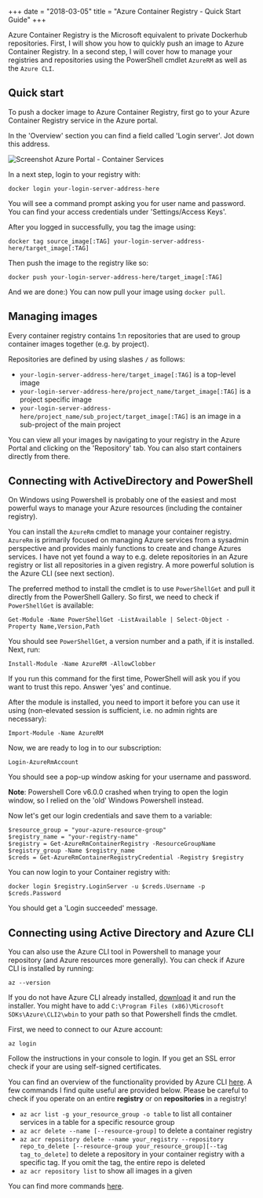 +++
date = "2018-03-05"
title = "Azure Container Registry - Quick Start Guide"
+++

Azure Container Registry is the Microsoft equivalent to private Dockerhub repositories. First, I will show you how to quickly push an image to Azure Container Registry. In a second step, I will cover how to manage your registries and repositories using the PowerShell cmdlet `AzureRM` as well as the `Azure CLI`.

## Quick start
To push a docker image to Azure Container Registry, first go to your Azure Container Registry service in the Azure portal.

In the 'Overview' section you can find a field called 'Login server'. Jot down this address.  

![Screenshot Azure Portal - Container Services][azure-portal-container-services]

In a next step, login to your registry with:
```
docker login your-login-server-address-here
```
You will see a command prompt asking you for user name and password. You can find your access credentials under 'Settings/Access Keys'.

After you logged in successfully, you tag the image using:
```
docker tag source_image[:TAG] your-login-server-address-here/target_image[:TAG]
```
Then push the image to the registry like so:
```
docker push your-login-server-address-here/target_image[:TAG]
```
And we are done:) You can now pull your image using `docker pull`.

## Managing images
Every container registry contains 1:n repositories that are used to group container images together (e.g. by project).

Repositories are defined by using slashes `/` as follows:  

- `your-login-server-address-here/target_image[:TAG]` is a top-level image
- `your-login-server-address-here/project_name/target_image[:TAG]` is a project specific image
- `your-login-server-address-here/project_name/sub_project/target_image[:TAG]` is an image in a sub-project of the main project

You can view all your images by navigating to your registry in the Azure Portal and clicking on the 'Repository' tab. You can also start containers directly from there.

## Connecting with ActiveDirectory and PowerShell
On Windows using Powershell is probably one of the easiest and most powerful ways to manage your Azure resources (including the container registry). 

You can install the `AzureRm` cmdlet to manage your container registry. `AzureRm` is primarily focused on managing Azure services from a sysadmin perspective and provides mainly functions to create and change Azures services. I have not yet found a way to e.g. delete repositories in an Azure registry or list all repositories in a given registry. A more powerful solution is the Azure CLI (see next section).

The preferred method to install the cmdlet is to use `PowerShellGet` and pull it directly from the PowerShell Gallery. So first, we need to check if `PowerShellGet` is available:
```
Get-Module -Name PowerShellGet -ListAvailable | Select-Object -Property Name,Version,Path
```

You should see `PowerShellGet`, a version number and a path, if it is installed. Next, run:
```
Install-Module -Name AzureRM -AllowClobber
```
If you run this command for the first time, PowerShell will ask you if you want to trust this repo. Answer 'yes' and continue.


After the module is installed, you need to import it before you can use it using (non-elevated session is sufficient, i.e. no admin rights are necessary):
```
Import-Module -Name AzureRM
```

Now, we are ready to log in to our subscription:
```
Login-AzureRmAccount
```
You should see a pop-up window asking for your username and password.  

**Note**: Powershell Core v6.0.0 crashed when trying to open the login window, so I relied on the 'old' Windows Powershell instead.

Now let's get our login credentials and save them to a variable:
```
$resource_group = "your-azure-resource-group"
$registry_name = "your-registry-name"
$registry = Get-AzureRmContainerRegistry -ResourceGroupName $registry_group -Name $registry_name
$creds = Get-AzureRmContainerRegistryCredential -Registry $registry
```

You can now login to your Container registry with:
```
docker login $registry.LoginServer -u $creds.Username -p $creds.Password
```
You should get a 'Login succeeded' message.

## Connecting using Active Directory and Azure CLI 
You can also use the Azure CLI tool in Powershell to manage your repository (and Azure resources more generally). You can check if Azure CLI is installed by running:

```
az --version
```

If you do not have Azure CLI already installed, [download](https://azurecliprod.blob.core.windows.net/msi/azure-cli-latest.msi) it and run the installer. You might have to add `C:\Program Files (x86)\Microsoft SDKs\Azure\CLI2\wbin` to your path so that Powershell finds the cmdlet. 

First, we need to connect to our Azure account:
```
az login
```

Follow the instructions in your console to login. If you get an SSL error check if your are using self-signed certificates. 

You can find an overview of the functionality provided by Azure CLI [here](https://docs.microsoft.com/en-us/cli/azure/). A few commands I find quite useful are provided below. Please be careful to check if you operate on an entire **registry** or on **repositories** in a registry!

- `az acr list -g your_resource_group -o table` to list all container services in a table for a specific resource group
- `az acr delete --name [--resource-group]` to delete a container registry
- `az acr repository delete --name your_registry --repository repo_to_delete [--resource-group your_resource_group][--tag tag_to_delete]` to delete a repository in your container registry with a specific tag. If you omit the tag, the entire repo is deleted 
- `az acr repository list` to show all images in a given 

You can find more commands [here](https://docs.microsoft.com/en-us/cli/azure/acr/repository?view=azure-cli-latest#delete).





[azure-portal-container-services]: /img/az-container-services.PNG "Screenshot Azure Portal - Container Services"